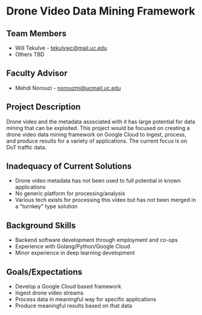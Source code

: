# Drone Video Data Mining Framework

## Team Members

* Will Tekulve - tekulvwc@mail.uc.edu
* Others TBD

## Faculty Advisor

* Mehdi Norouzi - norouzmi@ucmail.uc.edu

## Project Description

Drone video and the metadata associated with it has large potential for data mining that can be exploited.
This project would be focused on creating a drone video data mining framework on Google Cloud to ingest, process, and produce results for a variety of applications.
The current focus is on DoT traffic data.

## Inadequacy of Current Solutions

* Drone video metadata has not been used to full potential in known applications
* No generic platform for processing/analysis
* Various tech exists for processing this video but has not been merged in a "turnkey" type solution

## Background Skills

* Backend software development through employment and co-ops
* Experience with Golang/Python/Google Cloud
* Minor experience in deep learning development

## Goals/Expectations

* Develop a Google Cloud based framework
* Ingest drone video streams
* Process data in meaningful way for specific applications
* Produce meaningful results based on that data
